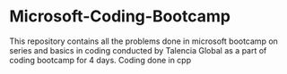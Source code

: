# Microsoft-Coding-Bootcamp
This repository contains all the problems done in microsoft bootcamp on series and basics in coding conducted by Talencia Global as a part of coding bootcamp
for 4 days.
Coding done in cpp

